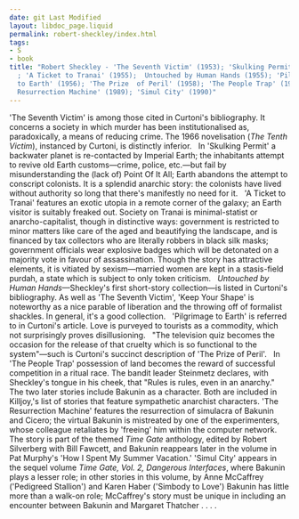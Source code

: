 ```yaml
---
date: git Last Modified
layout: libdoc_page.liquid
permalink: robert-sheckley/index.html
tags:
- S
- book
title: "Robert Sheckley - 'The Seventh Victim' (1953); 'Skulking Permit' (1954)
  ; 'A Ticket to Tranai' (1955);  Untouched by Human Hands (1955); 'Pilgrimage
  to Earth' (1956); 'The Prize  of Peril' (1958); 'The People Trap' (1968);  'The
  Resurrection Machine' (1989); 'Simul City' (1990)"
---
```


'The Seventh Victim' is among those cited in Curtoni's  bibliography.  It concerns a society in which murder has been institutionalised as,  paradoxically, a means of reducing crime. The 1966 novelisation (_The Tenth  Victim_), instanced by Curtoni, is distinctly inferior.
 
In 'Skulking Permit' a backwater planet is re-contacted by Imperial Earth; the inhabitants attempt to revive old Earth customs—crime, police, etc.—but fail by misunderstanding the (lack of) Point Of It All; Earth abandons the attempt to conscript colonists. It is a splendid anarchic story: the colonists have lived without authority so long that there's manifestly no need for it.
 
'A Ticket to Tranai' features an exotic utopia in a remote corner of the galaxy; an Earth visitor is suitably freaked out. Society on Tranai is minimal-statist or anarcho-capitalist, though in distinctive ways: government is restricted to minor matters like care of the aged and beautifying the landscape, and is financed by tax collectors who are literally robbers in black silk masks; government officials wear explosive badges which will be detonated on a majority vote in favour of assassination. Though the story has attractive elements, it is vitiated by sexism—married women are kept in a stasis-field purdah, a state which is subject to only token criticism.
 
<em>Untouched by Human Hands</em>—Sheckley's  first short-story collection—is listed in Curtoni's bibliography. As well as  'The Seventh Victim', 'Keep Your Shape' is noteworthy as a nice parable of  liberation and the throwing off of formalist shackles. In general, it's a good  collection.
 
'Pilgrimage to Earth' is referred to in Curtoni's article. Love is purveyed to tourists as a commodity, which not  surprisingly proves disillusioning.
 
"The television quiz becomes the occasion for  the release of that cruelty which is so functional to the system"—such is Curtoni's succinct description of 'The Prize of Peril'.
 
In 'The People Trap' possession of land  becomes the reward of successful competition in a ritual race. The bandit leader  Steinmetz declares, with Sheckley's tongue in his cheek, that "Rules is rules,  even in an anarchy."
 
The two later stories include Bakunin as  a character. Both are included in Killjoy,'s list of stories that feature sympathetic  anarchist characters. 'The Resurrection Machine' features the  resurrection of simulacra of Bakunin and Cicero; the virtual Bakunin is  mistreated by one of the experimenters, whose colleague retaliates by 'freeing'  him within the computer network. The story is part of the themed _Time Gate_  anthology, edited by Robert Silverberg with Bill Fawcett, and Bakunin reappears later in the volume in Pat Murphy's 'How I  Spent My Summer Vacation.' 'Simul City' appears in the sequel volume _Time  Gate, Vol. 2, Dangerous Interfaces_, where Bakunin plays a lesser role; in  other stories in this volume, by Anne McCaffrey ('Pedigreed Stallion') and Karen  Haber ('Simbody to Love') Bakunin has little more than a walk-on role;  McCaffrey's story must be unique in including an encounter between Bakunin and  Margaret Thatcher . . . .